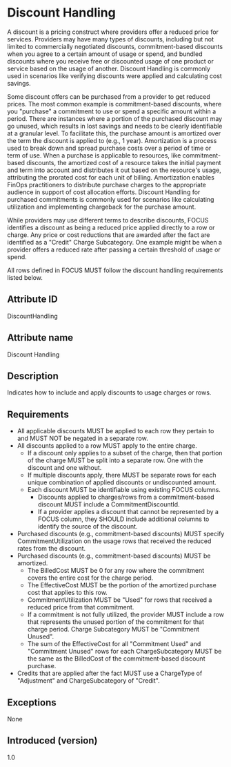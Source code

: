 # Discount Handling

A discount is a pricing construct where providers offer a reduced price for services. Providers may have many types of discounts, including but not limited to commercially negotiated discounts, commitment-based discounts when you agree to a certain amount of usage or spend, and bundled discounts where you receive free or discounted usage of one product or service based on the usage of another. Discount Handling is commonly used in scenarios like verifying discounts were applied and calculating cost savings.

Some discount offers can be purchased from a provider to get reduced prices. The most common example is commitment-based discounts, where you "purchase" a commitment to use or spend a specific amount within a period. There are instances where a portion of the purchased discount may go unused, which results in lost savings and needs to be clearly identifiable at a granular level. To facilitate this, the purchase amount is amortized over the term the discount is applied to (e.g., 1 year). Amortization is a process used to break down and spread purchase costs over a period of time or term of use. When a purchase is applicable to resources, like commitment-based discounts, the amortized cost of a resource takes the initial payment and term into account and distributes it out based on the resource's usage, attributing the prorated cost for each unit of billing. Amortization enables FinOps practitioners to distribute purchase charges to the appropriate audience in support of cost allocation efforts. Discount Handling for purchased commitments is commonly used for scenarios like calculating utilization and implementing chargeback for the purchase amount.

While providers may use different terms to describe discounts, FOCUS identifies a discount as being a reduced price applied directly to a row or charge. Any price or cost reductions that are awarded after the fact are identified as a "Credit" Charge Subcategory. One example might be when a provider offers a reduced rate after passing a certain threshold of usage or spend.

All rows defined in FOCUS MUST follow the discount handling requirements listed below.

## Attribute ID

DiscountHandling

## Attribute name

Discount Handling

## Description

Indicates how to include and apply discounts to usage charges or rows.

## Requirements

* All applicable discounts MUST be applied to each row they pertain to and MUST NOT be negated in a separate row.
* All discounts applied to a row MUST apply to the entire charge.
  * If a discount only applies to a subset of the charge, then that portion of the charge MUST be split into a separate row. One with the discount and one without.
  * If multiple discounts apply, there MUST be separate rows for each unique combination of applied discounts or undiscounted amount.
  * Each discount MUST be identifiable using existing FOCUS columns.
    * Discounts applied to charges/rows from a commitment-based discount MUST include a CommitmentDiscountId.
    * If a provider applies a discount that cannot be represented by a FOCUS column, they SHOULD include additional columns to identify the source of the discount.
* Purchased discounts (e.g., commitment-based discounts) MUST specify CommitmentUtilization on the usage rows that received the reduced rates from the discount. 
* Purchased discounts (e.g., commitment-based discounts) MUST be amortized.
  * The BilledCost MUST be 0 for any row where the commitment covers the entire cost for the charge period.
  * The EffectiveCost MUST be the portion of the amortized purchase cost that applies to this row.
  * CommitmentUtilization MUST be "Used" for rows that received a reduced price from that commitment.
  * If a commitment is not fully utilized, the provider MUST include a row that represents the unused portion of the commitment for that charge period. Charge Subcategory MUST be "Commitment Unused".
  * The sum of the EffectiveCost for all "Commitment Used" and "Commitment Unused" rows for each ChargeSubcategory MUST be the same as the BilledCost of the commitment-based discount purchase.
* Credits that are applied after the fact MUST use a ChargeType of "Adjustment" and ChargeSubcategory of "Credit".

## Exceptions

None

## Introduced (version)

1.0
